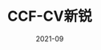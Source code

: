 ---
name: Xiaosong Jia
type: COAUTHOR
homepage: https://jiaxiaosong1002.github.io/
avatar: /team/jiaxiaosong.jpg
date: 2021-09
degree: Ph.D., SJTU
publication: CVPR‘23 Best Paper
title: CCF-CV新锐
---